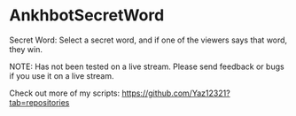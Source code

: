 # AnkhbotSecretWord
Secret Word: Select a secret word, and if one of the viewers says that word, they win.

NOTE: Has not been tested on a live stream. Please send feedback or bugs if you use it on a live stream.



Check out more of my scripts: https://github.com/Yaz12321?tab=repositories
